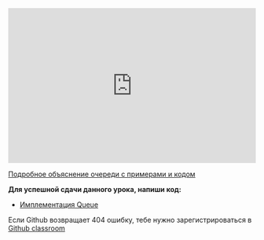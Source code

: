 <iframe width="100%" height="315" src="https://www.youtube.com/embed/2tacXicvc2s" frameborder="0" allow="accelerometer; autoplay; encrypted-media; gyroscope; picture-in-picture" allowfullscreen></iframe>    


<a href="https://python-scripts.com/queues">Подробное объяснение очереди с примерами и кодом</a>  


**Для успешной сдачи данного урока, напиши код:**   
- <a href="https://github.com/alem-classroom/student-algo-and-data-structures-${GITHUB_LOGIN}/tree/master/queue" class="repo-button">Имплементация Queue</a>   


Если Github возвращает 404 ошибку, тебе нужно зарегистрироваться в <a href="https://classroom.github.com/a/C3CkZIsW">Github classroom</a>   


